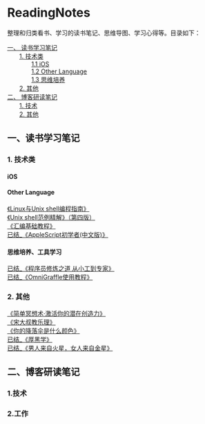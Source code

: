 <!--
[《 》]( )</br>>
-->

# ReadingNotes

整理和归类看书、学习的读书笔记、思维导图、学习心得等。目录如下：

[一、 读书学习笔记](#notes)</br>
&#8194;&#8194;&#8194;&#8194;[1. 技术类](#notes-tec)</br>
&#8194;&#8194;&#8194;&#8194;&#8194;&#8194;&#8194;&#8194;[1.1 iOS](#notes-tec-iOS)</br>
&#8194;&#8194;&#8194;&#8194;&#8194;&#8194;&#8194;&#8194;[1.2 Other Language](#notes-tec-other)</br>
&#8194;&#8194;&#8194;&#8194;&#8194;&#8194;&#8194;&#8194;[1.3 思维培养](#notes-tec-thought)</br>
&#8194;&#8194;&#8194;&#8194;[2. 其他](#notes-other)</br>
[二、 博客研读笔记](#blog)</br>
&#8194;&#8194;&#8194;&#8194;[1. 技术](#blog-tec)</br>
&#8194;&#8194;&#8194;&#8194;[2. 其他](#blog-other)</br>

## <span id="notes">一、读书学习笔记</span>

### <span id="notes-tec">1. 技术类</span>

#### <span id="notes-tec-iOS">iOS</span>

#### <span id="notes-tec-other">Other Language</span>
[《Linux与Unix shell编程指南》]()        </br>
[《Unix shell范例精解》（第四版）]( )     </br>
[《汇编基础教程》]( )                    </br>
[已结_《AppleScript初学者(中文版)》]( )   </br>

#### <span id="notes-tec-thought">思维培养、工具学习</span>
[已结_《程序员修炼之道 从小工到专家》]( )</br>
[已结_《OmniGraffle使用教程》]( )</br>

### <span id="notes-other">2. 其他</span>
[《简单冥想术·激活你的潜在创造力》]( )</br>
[《宋大叔教乐理》]( )</br>
[《你的降落伞是什么颜色》]( )</br>
[已结_《厚黑学》]( )</br>
[已结_《男人来自火星，女人来自金星》]( )</br>

## <span id="blog">二、博客研读笔记</span>

### <span id="blog-tec">1.技术</span>

### <span id="blog-other">2.工作</span>
